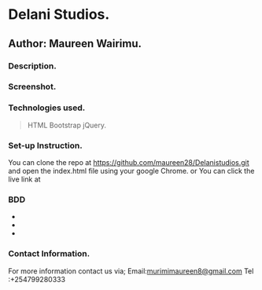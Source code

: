 # Delani Studios.

## Author: Maureen Wairimu.

### Description.


### Screenshot.

### Technologies used.
> HTML
> Bootstrap
> jQuery.

### Set-up Instruction.
You can clone the repo at https://github.com/maureen28/Delanistudios.git and open the index.html file using your google Chrome. 
or You can click the live link at 

### BDD
<ul>
<li></li>
<li></li>
<li></li>
</ul>

### Contact Information.
For more information contact us via;
Email:murimimaureen8@gmail.com Tel :+254799280333